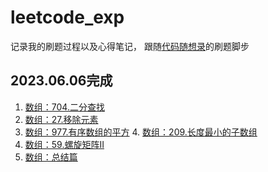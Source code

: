 # leetcode_exp
记录我的刷题过程以及心得笔记， 跟随[代码随想录](https://github.com/youngyangyang04/leetcode-master)的刷题脚步

## 2023.06.06完成
1. [数组：704.二分查找](https://github.com/WaNg-2-29/leetcode_exp/blob/main/records/704.%20%E4%BA%8C%E5%88%86%E6%9F%A5%E6%89%BE.md)
2. [数组：27.移除元素](https://github.com/WaNg-2-29/leetcode_exp/blob/main/records/27.%20%E7%A7%BB%E9%99%A4%E5%85%83%E7%B4%A0.md)
3. [数组：977.有序数组的平方](https://github.com/WaNg-2-29/leetcode_exp/blob/main/records/977.%20%E6%9C%89%E5%BA%8F%E6%95%B0%E7%BB%84%E7%9A%84%E5%B9%B3%E6%96%B9.md)  4. [数组：209.长度最小的子数组]()
5. [数组：59.螺旋矩阵II]()
6. [数组：总结篇]()
